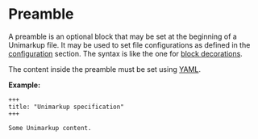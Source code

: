 # Preamble

A preamble is an optional block that may be set at the beginning of a Unimarkup file.
It may be used to set file configurations as defined in the [configuration](/configuration/README) section.
The syntax is like the one for [block decorations](/markup/decorators/block-decoration).

The content inside the preamble must be set using [YAML](https://yaml.org/spec/).

**Example:**

```
+++
title: "Unimarkup specification"
+++

Some Unimarkup content.
```
